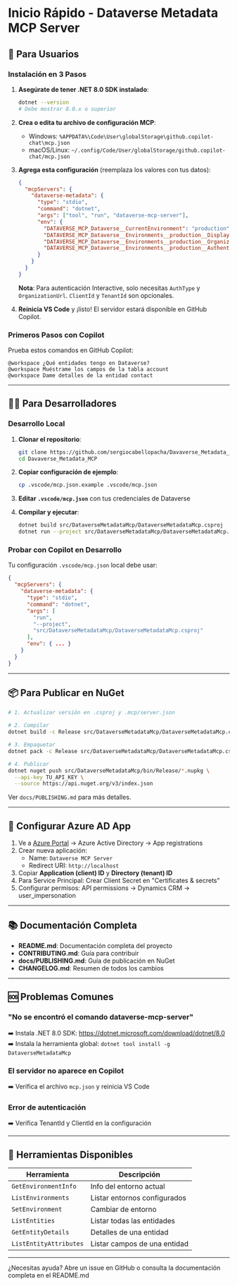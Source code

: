 # Inicio Rápido - Dataverse Metadata MCP Server

## 🚀 Para Usuarios

### Instalación en 3 Pasos

1. **Asegúrate de tener .NET 8.0 SDK instalado**:
   ```bash
   dotnet --version
   # Debe mostrar 8.0.x o superior
   ```

2. **Crea o edita tu archivo de configuración MCP**:
   - Windows: `%APPDATA%\Code\User\globalStorage\github.copilot-chat\mcp.json`
   - macOS/Linux: `~/.config/Code/User/globalStorage/github.copilot-chat/mcp.json`

3. **Agrega esta configuración** (reemplaza los valores con tus datos):
   ```json
   {
     "mcpServers": {
       "dataverse-metadata": {
         "type": "stdio",
         "command": "dotnet",
         "args": ["tool", "run", "dataverse-mcp-server"],
         "env": {
           "DATAVERSE_MCP_Dataverse__CurrentEnvironment": "production",
           "DATAVERSE_MCP_Dataverse__Environments__production__DisplayName": "Mi Entorno",
           "DATAVERSE_MCP_Dataverse__Environments__production__OrganizationUrl": "https://tuorg.crm.dynamics.com",
           "DATAVERSE_MCP_Dataverse__Environments__production__Authentication__AuthType": "Interactive"
         }
       }
     }
   }
   ```
   
   **Nota**: Para autenticación Interactive, solo necesitas `AuthType` y `OrganizationUrl`. `ClientId` y `TenantId` son opcionales.

4. **Reinicia VS Code** y ¡listo! El servidor estará disponible en GitHub Copilot.

### Primeros Pasos con Copilot

Prueba estos comandos en GitHub Copilot:

```
@workspace ¿Qué entidades tengo en Dataverse?
@workspace Muéstrame los campos de la tabla account
@workspace Dame detalles de la entidad contact
```

---

## 👨‍💻 Para Desarrolladores

### Desarrollo Local

1. **Clonar el repositorio**:
   ```bash
   git clone https://github.com/sergiocabellopacha/Davaverse_Metadata_MCP.git
   cd Davaverse_Metadata_MCP
   ```

2. **Copiar configuración de ejemplo**:
   ```bash
   cp .vscode/mcp.json.example .vscode/mcp.json
   ```

3. **Editar `.vscode/mcp.json`** con tus credenciales de Dataverse

4. **Compilar y ejecutar**:
   ```bash
   dotnet build src/DataverseMetadataMcp/DataverseMetadataMcp.csproj
   dotnet run --project src/DataverseMetadataMcp/DataverseMetadataMcp.csproj
   ```

### Probar con Copilot en Desarrollo

Tu configuración `.vscode/mcp.json` local debe usar:
```json
{
  "mcpServers": {
    "dataverse-metadata": {
      "type": "stdio",
      "command": "dotnet",
      "args": [
        "run",
        "--project",
        "src/DataverseMetadataMcp/DataverseMetadataMcp.csproj"
      ],
      "env": { ... }
    }
  }
}
```

---

## 📦 Para Publicar en NuGet

```bash
# 1. Actualizar versión en .csproj y .mcp/server.json

# 2. Compilar
dotnet build -c Release src/DataverseMetadataMcp/DataverseMetadataMcp.csproj

# 3. Empaquetar
dotnet pack -c Release src/DataverseMetadataMcp/DataverseMetadataMcp.csproj

# 4. Publicar
dotnet nuget push src/DataverseMetadataMcp/bin/Release/*.nupkg \
  --api-key TU_API_KEY \
  --source https://api.nuget.org/v3/index.json
```

Ver `docs/PUBLISHING.md` para más detalles.

---

## 🔑 Configurar Azure AD App

1. Ve a [Azure Portal](https://portal.azure.com) → Azure Active Directory → App registrations
2. Crear nueva aplicación:
   - Name: `Dataverse MCP Server`
   - Redirect URI: `http://localhost`
3. Copiar **Application (client) ID** y **Directory (tenant) ID**
4. Para Service Principal: Crear Client Secret en "Certificates & secrets"
5. Configurar permisos: API permissions → Dynamics CRM → user_impersonation

---

## 📚 Documentación Completa

- **README.md**: Documentación completa del proyecto
- **CONTRIBUTING.md**: Guía para contribuir
- **docs/PUBLISHING.md**: Guía de publicación en NuGet
- **CHANGELOG.md**: Resumen de todos los cambios

---

## 🆘 Problemas Comunes

### "No se encontró el comando dataverse-mcp-server"
➡️ Instala .NET 8.0 SDK: https://dotnet.microsoft.com/download/dotnet/8.0
➡️ Instala la herramienta global: `dotnet tool install -g DataverseMetadataMcp`

### El servidor no aparece en Copilot
➡️ Verifica el archivo `mcp.json` y reinicia VS Code

### Error de autenticación
➡️ Verifica TenantId y ClientId en la configuración

---

## 🎯 Herramientas Disponibles

| Herramienta | Descripción |
|------------|-------------|
| `GetEnvironmentInfo` | Info del entorno actual |
| `ListEnvironments` | Listar entornos configurados |
| `SetEnvironment` | Cambiar de entorno |
| `ListEntities` | Listar todas las entidades |
| `GetEntityDetails` | Detalles de una entidad |
| `ListEntityAttributes` | Listar campos de una entidad |

---

¿Necesitas ayuda? Abre un issue en GitHub o consulta la documentación completa en el README.md
